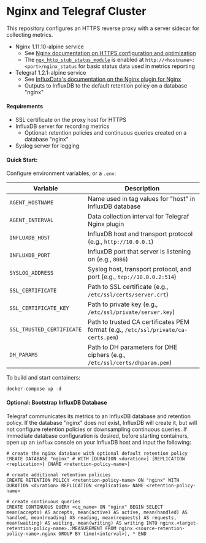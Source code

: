 # Nginx and Telegraf Cluster

This repository configures an HTTPS reverse proxy with a server sidecar for collecting metrics.

- Nginx 1.11.10-alpine service
  - See [Nginx documentation on HTTPS configuration and optimization](http://nginx.org/en/docs/http/configuring_https_servers.html)
  - The [`ngx_http_stub_status_module`](ngx_http_stub_status_module) is enabled at `http://<hostname>:<port>/nginx_status` for basic status data used in metrics reporting
- Telegraf 1.2.1-alpine service
  - See [InfluxData's documentation on the Nginx plugin for Nginx](https://github.com/influxdata/telegraf/tree/master/plugins/inputs/nginx)
  - Outputs to InfluxDB to the default retention policy on a database "nginx"

#### Requirements

- SSL certificate on the proxy host for HTTPS
- InfluxDB server for recording metrics
  - Optional: retention policies and continuous queries created on a database "nginx"
- Syslog server for logging

#### Quick Start:

Configure environment variables, or a `.env`:

| Variable | Description |
| ------------- | ------------- |
| `AGENT_HOSTNAME` | Name used in tag values for "host" in InfluxDB database |
| `AGENT_INTERVAL` | Data collection interval for Telegraf Nginx plugin |
| `INFLUXDB_HOST` | InfluxDB host and transport protocol (e.g., `http://10.0.0.1`) |
| `INFLUXDB_PORT` | InfluxDB port that server is listening on (e.g., `8086`) |
| `SYSLOG_ADDRESS` | Syslog host, transport protocol, and port (e.g., `tcp://10.0.0.2:514`) |
| `SSL_CERTIFICATE` | Path to SSL certificate (e.g., `/etc/ssl/certs/server.crt`) |
| `SSL_CERTIFICATE_KEY` | Path to private key (e.g., `/etc/ssl/private/server.key`) |
| `SSL_TRUSTED_CERTIFICATE` | Path to trusted CA certificates PEM format (e.g., `/etc/ssl/private/ca-certs.pem`) |
| `DH_PARAMS` | Path to DH parameters for DHE ciphers (e.g., `/etc/ssl/certs/dhparam.pem`) |

To build and start containers:

```
docker-compose up -d
```

#### Optional: Bootstrap InfluxDB Database

Telegraf communicates its metrics to an InfluxDB database and retention policy. If the database "nginx" does not exist, InfluxDB will create it, but will not configure retention policies or downsampling continuous queries.
If immediate database configuration is desired, before starting containers, open up an `influx` console on your InfluxDB host and input the following:

```
# create the nginx database with optional default retention policy
CREATE DATABASE "nginx" # WITH [DURATION <duration>] [REPLICATION <replication>] [NAME <retention-policy-name>]

# create additional retention policies
CREATE RETENTION POLICY <retention-policy-name> ON "nginx" WITH DURATION <duration> REPLICATION <replication> NAME <retention-policy-name>

# create continuous queries
CREATE CONTINUOUS QUERY <cq_name> ON "nginx" BEGIN SELECT mean(accepts) AS accepts, mean(active) AS active, mean(handled) AS handled, mean(reading) AS reading, mean(requests) AS requests, mean(waiting) AS waiting, mean(writing) AS writing INTO nginx.<target-retention-policy-name>.:MEASUREMENT FROM nginx.<source-retention-policy-name>.nginx GROUP BY time(<interval>), * END
```

